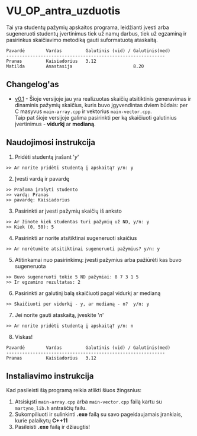 # VU_OP_antra_uzduotis
Tai yra studentų pažymių apskaitos programa, leidžianti įvesti arba sugeneruoti studentų įvertinimus tiek už namų darbus, tiek už egzaminą ir pasirinkus skaičiavimo metodiką gauti suformatuotą ataskaitą.

```shell
Pavardė        Vardas         Galutinis (vid) / Galutinis(med)
------------------------------------------------------------
Pranas         Kaisiadorius   3.12           
Matilda        Anastasija                       8.20
```

## Changelog'as
* [v0.1](https://github.com/Miautawn/VU_OP_Uzduotis2/releases/tag/v0.1) - Šioje versijoje jau yra realizuotas skaičių atsitiktinis generavimas ir dinaminis pažymių skaičius, kuris buvo 
įgyvendintas dviem būdais: per C masyvus `main-array.cpp` ir vektorius `main-vector.cpp`.  
Taip pat šioje versijoje galima pasirinkti per ką skaičiuoti galutinius įvertinimus - **vidurkį** ar **medianą**.

## Naudojimosi instrukcija
1. Pridėti studentą įrašant '*y*'  
```shell
>> Ar norite pridėti studentą į apskaitą? y/n: y
```
2. Įvesti vardą ir pavardę  
```shell
>> Prašoma įrašyti studento
>> vardą: Pranas
>> pavardę: Kaisiadorius
```
3. Pasirinkti ar įvesti pažymių skaičių iš anksto 
```shell
>> Ar žinote kiek studentas turi pažymių už ND, y/n: y
>> Kiek (0, 50): 5
```
4. Pasirinkti ar norite atsitiktinai sugeneruoti skaičius
```shell
>> Ar norėtumėte atsitiktinai sugeneruoti pažymius? y/n: y
```
5. Atitinkamai nuo pasirinkimų: įvesti pažymius arba pažiūrėti kas buvo sugeneruota
```shell
>> Buvo sugeneruoti tokie 5 ND pažymiai: 8 7 3 1 5 
>> Ir egzamino rezultatas: 2
```
6. Pasirinkti ar galutinį balą skaičiuoti pagal vidurkį ar medianą
```shell
>> Skaičiuoti per vidurkį - y, ar medianą - n?  y/n: y
```
7. Jei norite gauti ataskaitą, įveskite '*n*'
```shell
>> Ar norite pridėti studentą į apskaitą? y/n: n
```
8. Viskas!
```shell
Pavardė        Vardas         Galutinis (vid) / Galutinis(med)
------------------------------------------------------------
Pranas         Kaisiadorius   3.12           
```

## Instaliavimo instrukcija
Kad pasileisti šią programą reikia atlikti šiuos žingsnius:
1. Atsisiųsti `main-array.cpp` arba `main-vector.cpp` failą kartu su `martyno_lib.h` antraščių failu.
2. Sukompiliuoti ir sulinkinti **.exe** failą su savo pageidaujamais įrankiais, kurie palaikytų **C++11**
3. Pasileisti **.exe** failą ir džiaugtis!

